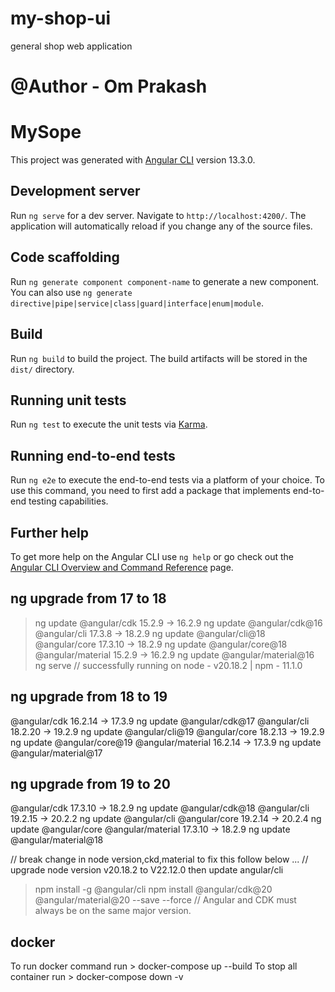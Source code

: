 # my-shop-ui
general shop web application
# @Author - Om Prakash
# MySope

This project was generated with [Angular CLI](https://github.com/angular/angular-cli) version 13.3.0.

## Development server

Run `ng serve` for a dev server. Navigate to `http://localhost:4200/`. The application will automatically reload if you change any of the source files.

## Code scaffolding

Run `ng generate component component-name` to generate a new component. You can also use `ng generate directive|pipe|service|class|guard|interface|enum|module`.

## Build

Run `ng build` to build the project. The build artifacts will be stored in the `dist/` directory.

## Running unit tests

Run `ng test` to execute the unit tests via [Karma](https://karma-runner.github.io).

## Running end-to-end tests

Run `ng e2e` to execute the end-to-end tests via a platform of your choice. To use this command, you need to first add a package that implements end-to-end testing capabilities.

## Further help

To get more help on the Angular CLI use `ng help` or go check out the [Angular CLI Overview and Command Reference](https://angular.io/cli) page.

## ng upgrade from 17 to 18
> ng update
@angular/cdk                       15.2.9 -> 16.2.9         ng update @angular/cdk@16
@angular/cli                       17.3.8 -> 18.2.9         ng update @angular/cli@18
@angular/core                      17.3.10 -> 18.2.9        ng update @angular/core@18
@angular/material                  15.2.9 -> 16.2.9         ng update @angular/material@16
> ng serve // successfully running on node - v20.18.2 | npm - 11.1.0

## ng upgrade from 18 to 19
@angular/cdk                       16.2.14 -> 17.3.9        ng update @angular/cdk@17
@angular/cli                       18.2.20 -> 19.2.9        ng update @angular/cli@19
@angular/core                      18.2.13 -> 19.2.9        ng update @angular/core@19
@angular/material                  16.2.14 -> 17.3.9        ng update @angular/material@17

## ng upgrade from 19 to 20
@angular/cdk                       17.3.10 -> 18.2.9        ng update @angular/cdk@18
@angular/cli                       19.2.15 -> 20.2.2        ng update @angular/cli
@angular/core                      19.2.14 -> 20.2.4        ng update @angular/core
@angular/material                  17.3.10 -> 18.2.9        ng update @angular/material@18

// break change in node version,ckd,material to fix this follow below ...
// upgrade node version v20.18.2 to V22.12.0 then update angular/cli
> npm install -g @angular/cli
> npm install @angular/cdk@20 @angular/material@20 --save --force // Angular and CDK must always be on the same major version.

## docker 
To run docker command run > docker-compose up --build
To stop all container run > docker-compose down -v